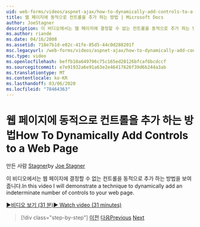 ```yaml
---
uid: web-forms/videos/aspnet-ajax/how-to-dynamically-add-controls-to-a-web-page
title: 웹 페이지에 동적으로 컨트롤을 추가 하는 방법 | Microsoft Docs
author: JoeStagner
description: 이 비디오에서는 웹 페이지에 결정할 수 없는 컨트롤을 동적으로 추가 하는 방법을 보여 줍니다.
ms.author: riande
ms.date: 04/16/2008
ms.assetid: 718e7b1d-e02c-41fe-85d5-44c0d288201f
msc.legacyurl: /web-forms/videos/aspnet-ajax/how-to-dynamically-add-controls-to-a-web-page
msc.type: video
ms.openlocfilehash: beffb10a649796c75c165ed28126bfcaf6bcdccf
ms.sourcegitcommit: e7e91932a6e91a63e2e46417626f39d6b244a3ab
ms.translationtype: MT
ms.contentlocale: ko-KR
ms.lasthandoff: 03/06/2020
ms.locfileid: "78464363"
---
```

# <a name="how-to-dynamically-add-controls-to-a-web-page"></a><span data-ttu-id="a8343-103">웹 페이지에 동적으로 컨트롤을 추가 하는 방법</span><span class="sxs-lookup"><span data-stu-id="a8343-103">How To Dynamically Add Controls to a Web Page</span></span>

<span data-ttu-id="a8343-104">만든 사람 [Stagner](https://github.com/JoeStagner)</span><span class="sxs-lookup"><span data-stu-id="a8343-104">by [Joe Stagner](https://github.com/JoeStagner)</span></span>

<span data-ttu-id="a8343-105">이 비디오에서는 웹 페이지에 결정할 수 없는 컨트롤을 동적으로 추가 하는 방법을 보여 줍니다.</span><span class="sxs-lookup"><span data-stu-id="a8343-105">In this video I will demonstrate a technique to dynamically add an indeterminate number of controls to your web page.</span></span>

[<span data-ttu-id="a8343-106">&#9654;비디오 보기 (31 분)</span><span class="sxs-lookup"><span data-stu-id="a8343-106">&#9654; Watch video (31 minutes)</span></span>](https://channel9.msdn.com/Blogs/ASP-NET-Site-Videos/how-to-dynamically-add-controls-to-a-web-page)

> [!div class="step-by-step"]
> <span data-ttu-id="a8343-107">[이전](how-to-dynamically-change-css-using-the-aspnet-ajax-updatepanel.md)
> [다음](set-up-your-development-environment-for-aspnet-35.md)</span><span class="sxs-lookup"><span data-stu-id="a8343-107">[Previous](how-to-dynamically-change-css-using-the-aspnet-ajax-updatepanel.md)
[Next](set-up-your-development-environment-for-aspnet-35.md)</span></span>
